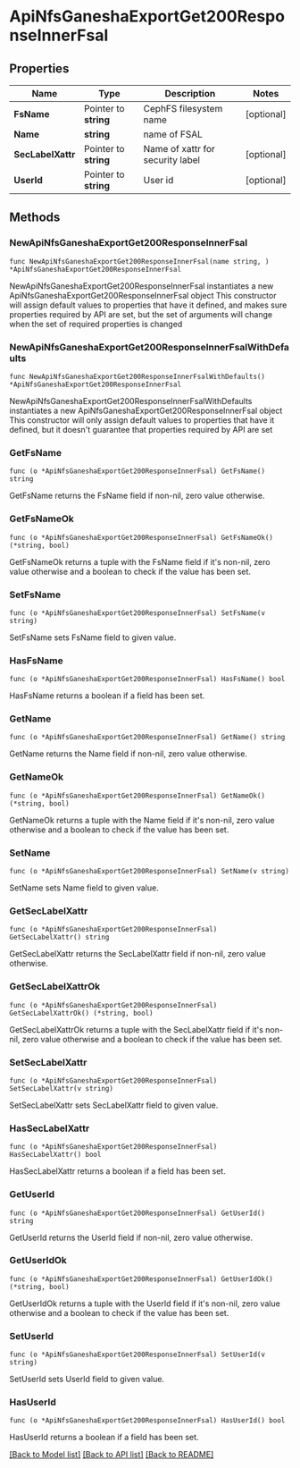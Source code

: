 # ApiNfsGaneshaExportGet200ResponseInnerFsal

## Properties

Name | Type | Description | Notes
------------ | ------------- | ------------- | -------------
**FsName** | Pointer to **string** | CephFS filesystem name | [optional] 
**Name** | **string** | name of FSAL | 
**SecLabelXattr** | Pointer to **string** | Name of xattr for security label | [optional] 
**UserId** | Pointer to **string** | User id | [optional] 

## Methods

### NewApiNfsGaneshaExportGet200ResponseInnerFsal

`func NewApiNfsGaneshaExportGet200ResponseInnerFsal(name string, ) *ApiNfsGaneshaExportGet200ResponseInnerFsal`

NewApiNfsGaneshaExportGet200ResponseInnerFsal instantiates a new ApiNfsGaneshaExportGet200ResponseInnerFsal object
This constructor will assign default values to properties that have it defined,
and makes sure properties required by API are set, but the set of arguments
will change when the set of required properties is changed

### NewApiNfsGaneshaExportGet200ResponseInnerFsalWithDefaults

`func NewApiNfsGaneshaExportGet200ResponseInnerFsalWithDefaults() *ApiNfsGaneshaExportGet200ResponseInnerFsal`

NewApiNfsGaneshaExportGet200ResponseInnerFsalWithDefaults instantiates a new ApiNfsGaneshaExportGet200ResponseInnerFsal object
This constructor will only assign default values to properties that have it defined,
but it doesn't guarantee that properties required by API are set

### GetFsName

`func (o *ApiNfsGaneshaExportGet200ResponseInnerFsal) GetFsName() string`

GetFsName returns the FsName field if non-nil, zero value otherwise.

### GetFsNameOk

`func (o *ApiNfsGaneshaExportGet200ResponseInnerFsal) GetFsNameOk() (*string, bool)`

GetFsNameOk returns a tuple with the FsName field if it's non-nil, zero value otherwise
and a boolean to check if the value has been set.

### SetFsName

`func (o *ApiNfsGaneshaExportGet200ResponseInnerFsal) SetFsName(v string)`

SetFsName sets FsName field to given value.

### HasFsName

`func (o *ApiNfsGaneshaExportGet200ResponseInnerFsal) HasFsName() bool`

HasFsName returns a boolean if a field has been set.

### GetName

`func (o *ApiNfsGaneshaExportGet200ResponseInnerFsal) GetName() string`

GetName returns the Name field if non-nil, zero value otherwise.

### GetNameOk

`func (o *ApiNfsGaneshaExportGet200ResponseInnerFsal) GetNameOk() (*string, bool)`

GetNameOk returns a tuple with the Name field if it's non-nil, zero value otherwise
and a boolean to check if the value has been set.

### SetName

`func (o *ApiNfsGaneshaExportGet200ResponseInnerFsal) SetName(v string)`

SetName sets Name field to given value.


### GetSecLabelXattr

`func (o *ApiNfsGaneshaExportGet200ResponseInnerFsal) GetSecLabelXattr() string`

GetSecLabelXattr returns the SecLabelXattr field if non-nil, zero value otherwise.

### GetSecLabelXattrOk

`func (o *ApiNfsGaneshaExportGet200ResponseInnerFsal) GetSecLabelXattrOk() (*string, bool)`

GetSecLabelXattrOk returns a tuple with the SecLabelXattr field if it's non-nil, zero value otherwise
and a boolean to check if the value has been set.

### SetSecLabelXattr

`func (o *ApiNfsGaneshaExportGet200ResponseInnerFsal) SetSecLabelXattr(v string)`

SetSecLabelXattr sets SecLabelXattr field to given value.

### HasSecLabelXattr

`func (o *ApiNfsGaneshaExportGet200ResponseInnerFsal) HasSecLabelXattr() bool`

HasSecLabelXattr returns a boolean if a field has been set.

### GetUserId

`func (o *ApiNfsGaneshaExportGet200ResponseInnerFsal) GetUserId() string`

GetUserId returns the UserId field if non-nil, zero value otherwise.

### GetUserIdOk

`func (o *ApiNfsGaneshaExportGet200ResponseInnerFsal) GetUserIdOk() (*string, bool)`

GetUserIdOk returns a tuple with the UserId field if it's non-nil, zero value otherwise
and a boolean to check if the value has been set.

### SetUserId

`func (o *ApiNfsGaneshaExportGet200ResponseInnerFsal) SetUserId(v string)`

SetUserId sets UserId field to given value.

### HasUserId

`func (o *ApiNfsGaneshaExportGet200ResponseInnerFsal) HasUserId() bool`

HasUserId returns a boolean if a field has been set.


[[Back to Model list]](../README.md#documentation-for-models) [[Back to API list]](../README.md#documentation-for-api-endpoints) [[Back to README]](../README.md)


